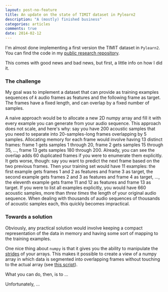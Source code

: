 ```yaml
---
layout: post-no-feature
title: An update on the state of TIMIT dataset in Pylearn2
description: "A (mostly) finished business"
categories: articles
comments: true
date: 2014-02-12
---
```


I'm almost done implementing a first version the TIMIT dataset in `Pylearn2`.
You can find the code in my
[public research repository](https://github.com/vdumoulin/research).

This comes with good news and bad news, but first, a little info on how I did
it.

### The challenge

My goal was to implement a dataset that can provide as training examples
sequences of _k_ audio frames as features and the following frame as target. The
frames have a fixed length, and can overlap by a fixed number of samples.

A naive approach would be to allocate a new 2D numpy array and fill it with
every example you can generate from your audio sequence. This approach does not
scale, and here's why: say you have 200 acoustic samples that you need to
separate into 20-samples-long frames overlapping by 5 samples. Allocating memory
for each frame would involve having 13 distinct frames: frame 1 gets samples 1
through 20, frame 2 gets samples 15 through 35, ..., frame 13 gets samples 180
through 200. Already, you can see the overlap adds 60 duplicated frames if you
were to enumerate them explicitly. It gets worse, though: say you want to
predict the next frame based on the two previous frames. Then your training set
would have 11 examples: the first example gets frames 1 and 2 as features and
frame 3 as target, the second example gets frames 2 and 3 as features and frame
4 as target, ..., the eleventh example gets frame 11 and 12 as features and
frame 13 as target. If you were to list all examples explicitly, you would have
660 acoustic samples, more than _three times_ the length of your original audio
sequence. When dealing with thousands of audio sequences of thousands of
acoustic samples each, this quickly becomes impractical.

### Towards a solution

Obviously, any practical solution would involve keeping a compact representation
of the data in memory and having some sort of mapping to the training examples.

One nice thing about `numpy` is that it gives you the ability to manipulate the
[strides](http://en.wikipedia.org/wiki/Stride_of_an_array) of your arrays. This
makes it possible to create a view of a numpy array in which data is segmented
into overlapping frames without touching to the actual array (see
[this script](http://wiki.scipy.org/Cookbook/SegmentAxis?action=AttachFile&do=get&target=segmentaxis.py)).

What you can do, then, is to ...

Unfortunately, ...

